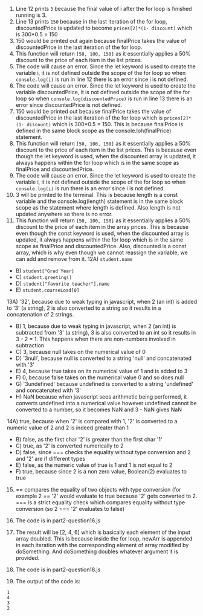 1) Line 12 prints `3` because the final value of i after the for loop is finished running is 3.
2) Line 13 prints `150` because in the last iteration of the for loop, discountedPrice is updated to become `prices[2]*(1- discount)` which is 300*0.5 = 150
3) 150 would be printed out again because finalPrice takes the value of discountedPrice in the last iteration of the for loop.
4) This function will return `[50, 100, 150]` as it essentially applies a 50% discount to the price of each item in the list prices.
5) The code will cause an error. Since the let keyword is used to create the variable i, it is not defined outside the scope of the for loop so when `console.log(i)` is run in line 12 there is an error since i is not defined.
6) The code will cause an error. Since the let keyword is used to create the variable discountedPrice, it is not defined outside the scope of the for loop so when `console.log(discountedPrice)` is run in line 13 there is an error since discountedPrice is not defined.
7) 150 would be printed out because finalPrice takes the value of discountedPrice in the last iteration of the for loop which is `prices[2]*(1- discount)` which is 300*0.5 = 150. This is because finalPrice is defined in the same block scope as the console.loh(finalPrice) statement.
8) This function will return `[50, 100, 150]` as it essentially applies a 50% discount to the price of each item in the list prices. This is because even though the let keyword is used, when the discounted array is updated, it always happens within the for loop which is in the same scope as finalPrice and discountedPrice.
9) The code will cause an error. Since the let keyword is used to create the variable i, it is not defined outside the scope of the for loop so when `console.log(i)` is run there is an error since i is not defined.
10) 3 will be printed to the terminal. This is because length is a const variable and the console.log(length) statement is in the same block scope as the statement where length is defined. Also length is not updated anywhere so there is no error.
11) This function will return `[50, 100, 150]` as it essentially applies a 50% discount to the price of each item in the array prices. This is because even though the const keyword is used, when the discounted array is updated, it always happens within the for loop which is in the same scope as finalPrice and discountedPrice. Also, discounted is a const array, which is why even though we cannot reassign the variable, we can add and remove from it.
12A) `student.name`
- B) `student["Grad Year]`
- C) `student.greeting()`
- D) `student["favorite teacher"].name`
- E) `student.courseLoad[0]`

13A) '32', because due to weak typing in javascript, when 2 (an int) is added to '3' (a string), 2 is also converted to a string so it results in a concatenation of 2 strings.
- B) 1, because due to weak typing in javascript, when 2 (an int) is subtracted from '3' (a string), 3 is also converted to an int so it results in 3 - 2 = 1. This happens when there are non-numbers involved in subtraction
- C) 3, because null takes on the numerical value of 0
- D) '3null', because null is converted to a string 'null' and concatenated with '3'
- E) 4, because true takes on its numerical value of 1 and is added to 3
- F) 0, because false takes on the numerical value 0 and so does null
- G) '3undefined' because undefined is converted to a string 'undefined' and concatenated with '3'
- H) NaN because when javascript sees arithmetic being performed, it converts undefined into a numerical value however undefined cannot be converted to a number, so it becomes NaN and 3 - NaN gives NaN

14A) true, because when '2' is compared with 1, '2' is converted to a numeric value of 2 and 2 is indeed greater than 1
- B) false, as the first char '2' is greater than the first char '1'
- C) true, as '2' is converted numerically to 2
- D) false, since === checks the equality without type conversion and 2 and '2' are if different types
- E) false, as the numeric value of true is 1 and 1 is not equal to 2
- F) true, because since 2 is a non zero value, Boolean(2) evaluates to true

15) == compares the equality of two objects with type conversion (for example 2 == '2' would evaluate to true because '2' gets converted to 2. === is a strict equality check which compares equality without type conversion (so 2 === '2' evaluates to false)

16) The code is in part2-question16.js
17) The result will be [2, 4, 6] which is basically each element of the input array doubled. This is because inside the for loop, newArr is appended in each iteration with the corresponding element of array modified by doSomething. And doSomething doubles whatever argument it is provided.
18) The code is in part2-question18.js
19) The output of the code is:
```
1
4
3
2
```
